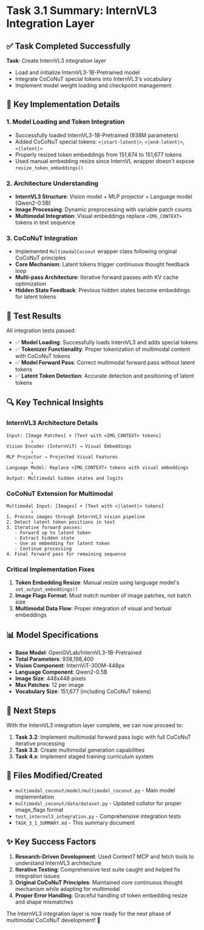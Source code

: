 # Task 3.1 Summary: InternVL3 Integration Layer

## ✅ Task Completed Successfully

**Task**: Create InternVL3 integration layer
- Load and initialize InternVL3-1B-Pretrained model
- Integrate CoCoNuT special tokens into InternVL3's vocabulary
- Implement model weight loading and checkpoint management

## 🔧 Key Implementation Details

### 1. Model Loading and Token Integration
- Successfully loaded InternVL3-1B-Pretrained (938M parameters)
- Added CoCoNuT special tokens: `<|start-latent|>`, `<|end-latent|>`, `<|latent|>`
- Properly resized token embeddings from 151,674 to 151,677 tokens
- Used manual embedding resize since InternVL wrapper doesn't expose `resize_token_embeddings()`

### 2. Architecture Understanding
- **InternVL3 Structure**: Vision model + MLP projector + Language model (Qwen2-0.5B)
- **Image Processing**: Dynamic preprocessing with variable patch counts
- **Multimodal Integration**: Visual embeddings replace `<IMG_CONTEXT>` tokens in text sequence

### 3. CoCoNuT Integration
- Implemented `MultimodalCoconut` wrapper class following original CoCoNuT principles
- **Core Mechanism**: Latent tokens trigger continuous thought feedback loop
- **Multi-pass Architecture**: Iterative forward passes with KV cache optimization
- **Hidden State Feedback**: Previous hidden states become embeddings for latent tokens

## 🧪 Test Results

All integration tests passed:
- ✅ **Model Loading**: Successfully loads InternVL3 and adds special tokens
- ✅ **Tokenizer Functionality**: Proper tokenization of multimodal content with CoCoNuT tokens
- ✅ **Model Forward Pass**: Correct multimodal forward pass without latent tokens
- ✅ **Latent Token Detection**: Accurate detection and positioning of latent tokens

## 🔍 Key Technical Insights

### InternVL3 Architecture Details
```
Input: [Image Patches] + [Text with <IMG_CONTEXT> tokens]
         ↓
Vision Encoder (InternViT) → Visual Embeddings
         ↓
MLP Projector → Projected Visual Features
         ↓
Language Model: Replace <IMG_CONTEXT> tokens with visual embeddings
         ↓
Output: Multimodal hidden states and logits
```

### CoCoNuT Extension for Multimodal
```
Multimodal Input: [Images] + [Text with <|latent|> tokens]
         ↓
1. Process images through InternVL3 vision pipeline
2. Detect latent token positions in text
3. Iterative forward passes:
   - Forward up to latent token
   - Extract hidden state
   - Use as embedding for latent token
   - Continue processing
4. Final forward pass for remaining sequence
```

### Critical Implementation Fixes
1. **Token Embedding Resize**: Manual resize using language model's `set_output_embeddings()`
2. **Image Flags Format**: Must match number of image patches, not batch size
3. **Multimodal Data Flow**: Proper integration of visual and textual embeddings

## 📊 Model Specifications

- **Base Model**: OpenGVLab/InternVL3-1B-Pretrained
- **Total Parameters**: 938,198,400
- **Vision Component**: InternViT-300M-448px
- **Language Component**: Qwen2-0.5B
- **Image Size**: 448x448 pixels
- **Max Patches**: 12 per image
- **Vocabulary Size**: 151,677 (including CoCoNuT tokens)

## 🚀 Next Steps

With the InternVL3 integration layer complete, we can now proceed to:

1. **Task 3.2**: Implement multimodal forward pass logic with full CoCoNuT iterative processing
2. **Task 3.3**: Create multimodal generation capabilities
3. **Task 4.x**: Implement staged training curriculum system

## 🔗 Files Modified/Created

- `multimodal_coconut/model/multimodal_coconut.py` - Main model implementation
- `multimodal_coconut/data/dataset.py` - Updated collator for proper image_flags format
- `test_internvl3_integration.py` - Comprehensive integration tests
- `TASK_3_1_SUMMARY.md` - This summary document

## ✨ Key Success Factors

1. **Research-Driven Development**: Used Context7 MCP and fetch tools to understand InternVL3 architecture
2. **Iterative Testing**: Comprehensive test suite caught and helped fix integration issues
3. **Original CoCoNuT Principles**: Maintained core continuous thought mechanism while adapting for multimodal
4. **Proper Error Handling**: Graceful handling of token embedding resize and shape mismatches

The InternVL3 integration layer is now ready for the next phase of multimodal CoCoNuT development! 🎯
